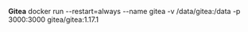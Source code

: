 <strong>Gitea</strong>
docker run --restart=always --name gitea -v /data/gitea:/data -p 3000:3000 gitea/gitea:1.17.1